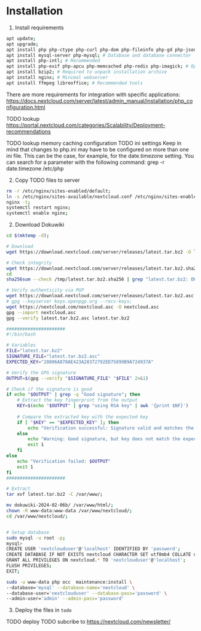 # Installation

1. Install requirements
```bash
apt update;
apt upgrade;
apt install php php-ctype php-curl php-dom php-fileinfo php-gd php-json php-mbstring php-posix php-simplexml php-xmlreader php-xmlwriter php-zip; # Minimal PHP requirements
apt install mysql-server php-mysql; # Database and database connector
apt install php-intl; # Recommended
apt install php-exif php-apcu php-memcached php-redis php-imagick; # Optional
apt install bzip2; # Required to unpack installation archive
apt install nginx; # Minimal webserver
apt install ffmpeg libreoffice; # Recommended tools
```

There are more requirements for integration with specific applications:
https://docs.nextcloud.com/server/latest/admin_manual/installation/php_configuration.html

TODO lookup
https://portal.nextcloud.com/categories/Scalability/Deployment-recommendations

TODO lookup memory caching configuration
TODO ini settings 
Keep in mind that changes to php.ini may have to be configured on more than one ini file. This can be the case, for example, for the date.timezone setting. You can search for a parameter with the following command: grep -r date.timezone /etc/php


2. Copy TODO files to server
```bash
rm -r /etc/nginx/sites-enabled/default;
ln -s /etc/nginx/sites-available/nextcloud.conf /etc/nginx/sites-enabled/default;
nginx -t;
systemctl restart nginx;
systemctl enable nginx;
```

2. Download Dokuwiki
```bash
cd $(mktemp -d);

# Download
wget https://download.nextcloud.com/server/releases/latest.tar.bz2 -O latest.tar.bz2;

# Check integrity
wget https://download.nextcloud.com/server/releases/latest.tar.bz2.sha256 -O latest.tar.bz2.sha256;
cd 
sha256sum --check /tmp/latest.tar.bz2.sha256 | grep "latest.tar.bz2: OK";

# Verify authenticity via PGP
wget https://download.nextcloud.com/server/releases/latest.tar.bz2.asc -O latest.tar.bz2.asc;
# gpg --keyserver keys.openpgp.org --recv-keys;
wget https://nextcloud.com/nextcloud.asc -O nextcloud.asc
gpg --import nextcloud.asc
gpg --verify latest.tar.bz2.asc latest.tar.bz2

######################
#!/bin/bash

# Variables
FILE="latest.tar.bz2"
SIGNATURE_FILE="latest.tar.bz2.asc"
EXPECTED_KEY="28806A878AE423A28372792ED75899B9A724937A"

# Verify the GPG signature
OUTPUT=$(gpg --verify "$SIGNATURE_FILE" "$FILE" 2>&1)

# Check if the signature is good
if echo "$OUTPUT" | grep -q "Good signature"; then
    # Extract the key fingerprint from the output
    KEY=$(echo "$OUTPUT" | grep "using RSA key" | awk '{print $NF}')
    
    # Compare the extracted key with the expected key
    if [ "$KEY" == "$EXPECTED_KEY" ]; then
        echo "Verification successful: Signature valid and matches the expected key."
    else
        echo "Warning: Good signature, but key does not match the expected key. Found: $KEY"
        exit 1
    fi
else
    echo "Verification failed: $OUTPUT"
    exit 1
fi
######################

# Extract
tar xvf latest.tar.bz2 -C /var/www/;

mv dokuwiki-2024-02-06b/ /var/www/html/;
chown -R www-data:www-data /var/www/nextcloud/;
cd /var/www/nextcloud/;


# Setup database
sudo mysql -u root -p;
mysql>
CREATE USER 'nextclouduser'@'localhost' IDENTIFIED BY 'password';
CREATE DATABASE IF NOT EXISTS nextcloud CHARACTER SET utf8mb4 COLLATE utf8mb4_general_ci;
GRANT ALL PRIVILEGES ON nextcloud.* TO 'nextclouduser'@'localhost';
FLUSH PRIVILEGES;
EXIT;

sudo -u www-data php occ  maintenance:install \
--database='mysql' --database-name='nextcloud' \
--database-user='nextclouduser' --database-pass='password' \
--admin-user='admin' --admin-pass='password'

```


3. Deploy the files in `todo`


TODO deploy
TODO subcribe to https://nextcloud.com/newsletter/
